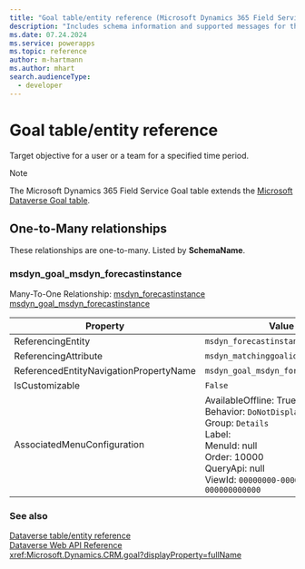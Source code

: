 ```yaml
---
title: "Goal table/entity reference (Microsoft Dynamics 365 Field Service)"
description: "Includes schema information and supported messages for the Goal table/entity with Microsoft Dynamics 365 Field Service."
ms.date: 07.24.2024
ms.service: powerapps
ms.topic: reference
author: m-hartmann
ms.author: mhart
search.audienceType: 
  - developer
---
```


# Goal table/entity reference

Target objective for a user or a team for a specified time period.

> [!NOTE]
> The Microsoft Dynamics 365 Field Service Goal table extends the [Microsoft Dataverse Goal table](/power-apps/developer/data-platform/reference/entities/goal).




## One-to-Many relationships

These relationships are one-to-many. Listed by **SchemaName**.

### <a name="BKMK_msdyn_goal_msdyn_forecastinstance"></a> msdyn_goal_msdyn_forecastinstance

Many-To-One Relationship: [msdyn_forecastinstance msdyn_goal_msdyn_forecastinstance](msdyn_forecastinstance.md#BKMK_msdyn_goal_msdyn_forecastinstance)

|Property|Value|
|---|---|
|ReferencingEntity|`msdyn_forecastinstance`|
|ReferencingAttribute|`msdyn_matchinggoalid`|
|ReferencedEntityNavigationPropertyName|`msdyn_goal_msdyn_forecastinstance`|
|IsCustomizable|`False`|
|AssociatedMenuConfiguration|AvailableOffline: True<br />Behavior: `DoNotDisplay`<br />Group: `Details`<br />Label: <br />MenuId: null<br />Order: 10000<br />QueryApi: null<br />ViewId: `00000000-0000-0000-0000-000000000000`|



### See also

[Dataverse table/entity reference](../about-entity-reference.md)  
[Dataverse Web API Reference](/power-apps/developer/data-platform/webapi/reference/about)   
<xref:Microsoft.Dynamics.CRM.goal?displayProperty=fullName>
